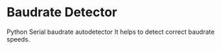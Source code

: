 # Baudrate Detector
Python Serial baudrate autodetector
It helps to detect correct baudrate speeds.
